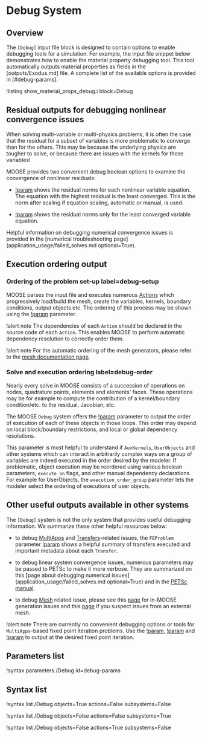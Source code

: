 # Debug System

## Overview

The `[Debug]` input file block is designed to contain options to enable debugging tools for a
simulation. For example, the input file snippet below demonstrates how to enable the material
property debugging tool. This tool automatically outputs material properties as fields in the
[outputs/Exodus.md] file.
A complete list of the available options is provided in [#debug-params].

!listing show_material_props_debug.i block=Debug

## Residual outputs for debugging nonlinear convergence issues

When solving multi-variable or multi-physics problems, it is often the case that the residual for a
subset of variables is more problematic to converge than for the others. This may be because the underlying
physics are tougher to solve, or because there are issues with the kernels for those variables!

MOOSE provides two convenient debug boolean options to examine the convergence of nonlinear residuals:

- [!param](/Debug/show_var_residual_norms) shows the residual norms for each nonlinear variable
  equation. The equation with the highest residual is the least converged.
  This is the norm after scaling if equation scaling, automatic or manual, is used.

- [!param](/Debug/show_top_residuals) shows the residual norms only for the least converged variable equation.


Helpful information on debugging numerical convergence issues is provided in the [numerical troubleshooting page](application_usage/failed_solves.md optional=True).

## Execution ordering output

### Ordering of the problem set-up label=debug-setup

MOOSE parses the input file and executes numerous [Actions](actions/Action.md) which progressively
load/build the mesh, create the variables, kernels, boundary conditions, output objects etc.
The ordering of this process may be shown using the [!param](/Debug/show_actions) parameter.

!alert note
The dependencies of each `Action` should be declared in the source code of each `Action`. This enables MOOSE
to perform automatic dependency resolution to correctly order them.

!alert note
For the automatic ordering of the mesh generators, please refer to the
[mesh documentation page](syntax/Mesh/index.md).

### Solve and execution ordering label=debug-order

Nearly every solve in MOOSE consists of a succession of operations on nodes, quadrature points,
elements and elements' faces. These operations may be for example to compute the contribution of a
kernel/boundary condition/etc. to the residual, Jacobian, etc.

The MOOSE `Debug` system offers the [!param](/Debug/show_execution_order) parameter to output the
order of execution of each of these objects in those loops. This order may depend on local block/boundary
restrictions, and local or global dependency resolutions.

This parameter is most helpful to understand if `AuxKernels`, `UserObjects` and other systems which can
interact in arbitrarily complex ways on a group of variables are indeed executed in the order desired
by the modeler. If problematic, object execution may be reordered using various boolean parameters, `execute_on` flags, and other manual dependency declarations.
For example for UserObjects, the `execution_order_group` parameter lets the modeler select the ordering of executions of user objects.

## Other useful outputs available in other systems

The `[Debug]` system is not the only system that provides useful debugging information. We summarize
these other helpful resources below:

- to debug [MultiApps](syntax/MultiApps/index.md) and [Transfers](syntax/Transfers/index.md)-related
  issues, the `FEProblem` parameter [!param](/Problem/FEProblem/verbose_multiapps) shows a helpful summary of
  transfers executed and important metadata about each `Transfer`.

- to debug linear system convergence issues, numerous parameters may be passed to PETSc to make it more verbose.
  They are summarized on this [page about debugging numerical issues](application_usage/failed_solves.md optional=True) and in
  the [PETSc manual](https://www.mcs.anl.gov/petsc/petsc-current/docs/manualpages/).

- to debug [Mesh](syntax/Mesh/index.md) related issue, please see this [page](syntax/MeshGenerators/index.md#troubleshooting)
  for in-MOOSE generation issues and this [page](syntax/Mesh/index.md#issues) if you suspect issues from an external mesh.


!alert note
There are currently no convenient debugging options or tools for `MultiApps`-based fixed point iteration problems.
Use the [!param](/Executioner/Transient/fixed_point_min_its), [!param](/Executioner/Transient/fixed_point_max_its) and
[!param](/Executioner/Transient/accept_on_max_fixed_point_iteration) to output at the desired fixed point iteration.


## Parameters list

!syntax parameters /Debug id=debug-params

## Syntax list

!syntax list /Debug objects=True actions=False subsystems=False

!syntax list /Debug objects=False actions=False subsystems=True

!syntax list /Debug objects=False actions=True subsystems=False
